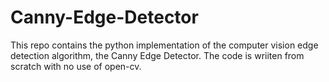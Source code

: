 # Canny-Edge-Detector
This repo contains the python implementation of the computer vision edge detection algorithm, the Canny Edge Detector. The code is wriiten from scratch with no use of open-cv. 
